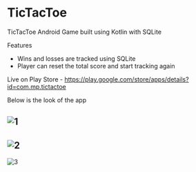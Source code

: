 # TicTacToe
TicTacToe Android Game built using Kotlin with SQLite

Features
- Wins and losses are tracked using SQLite
- Player can reset the total score and start tracking again

Live on Play Store - https://play.google.com/store/apps/details?id=com.mp.tictactoe


Below is the look of the app

![1](https://github.com/pandyama/TicTacToe/blob/master/Capture.PNG)
---

![2](https://github.com/pandyama/TicTacToe/blob/master/Capture2.PNG)
---

![3](https://github.com/pandyama/TicTacToe/blob/master/Capture3.PNG)
